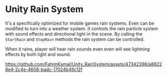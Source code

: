 # Unity Rain System
It's a specifically optimized for mobile games rain systems. Even can be modified to turn into a weather system. 
It controls the rain particle system with sound effects and directional light in the scene. By calling the `StartRain`
and `StopRain` methods the rain system can be controlled. 

When it rains, player will hear rain sounds even even will see lightning effects by both light and sound. 


https://github.com/FahimKamal/Unity_RainSystem/assets/47342396/a88228e4-2c4e-4608-badc-17024b49c12f

